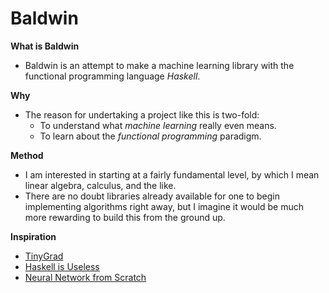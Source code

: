 # Baldwin

**What is Baldwin**
- Baldwin is an attempt to make a machine learning library with the 
functional programming language *Haskell*.

**Why**
- The reason for undertaking a project like this is two-fold:
    - To understand what *machine learning* really even means.
    - To learn about the *functional programming* paradigm.

**Method**
- I am interested in starting at a fairly fundamental level, by which I mean
linear algebra, calculus, and the like.
- There are no doubt libraries already available for one to begin implementing
algorithms right away, but I imagine it would be much more rewarding to build
this from the ground up.

**Inspiration**
- [TinyGrad](https://github.com/tinygrad/tinygrad)
- [Haskell is Useless](https://www.youtube.com/watch?v=iSmkqocn0oQ)
- [Neural Network from Scratch](https://www.youtube.com/watch?v=w8yWXqWQYmU&t)